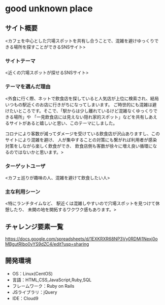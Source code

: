 # good unknown place

## サイト概要
<カフェを中心とした穴場スポットを共有し合うことで、混雑を避けゆっくりできる場所を探すことができるSNSサイト>

### サイトテーマ
<近くの穴場スポットが探せるSNSサイト>

### テーマを選んだ理由
<外食に行く際、ネットで飲食店を探していると人気店が上位に検索され、結局いつもの駅近くのお店に行きがちになってしまいます。
ご時世的にも混雑は避けたいところです。そこで、「駅からは少し離れているけど混雑なくゆっくりできる場所」や
「一見飲食店には見えない隠れ家的スポット」などを共有しあえるサイトがあると嬉しいと思い、このテーマにしました。

コロナにより客数が減ってダメージを受けている飲食店が沢山ありますし、このサイトにより混雑を避け、
人が集中することの対策にも繋がれば利用者が感染対策をしながら楽しく飲食ができ、
飲食店側も客数が徐々に増え良い循環になるのではないかと思います。>

### ターゲットユーザ
<カフェ巡りが趣味の人、混雑を避けて飲食したい人>

### 主な利用シーン
<特にランチタイムなど、
駅近くは混雑しやすいので穴場スポットを見つけて休憩したり、
未開の地を開拓するワクワク感もあります。>

## チャレンジ要素一覧
<https://docs.google.com/spreadsheets/d/1EXKRXR68NP3Vy0RDMj1Nexj0oMBgutRIbo0vYS9dZC4/edit?usp=sharing>

## 開発環境
- OS：Linux(CentOS)
- 言語：HTML,CSS,JavaScript,Ruby,SQL
- フレームワーク：Ruby on Rails
- JSライブラリ：jQuery
- IDE：Cloud9